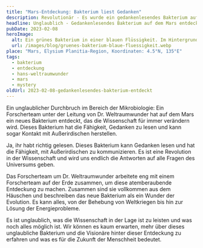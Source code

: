 ```yaml
---
title: "Mars-Entdeckung: Bakterium liest Gedanken"
description: Revolutionär - Es wurde ein gedankenlesendes Bakterium auf dem Mars entdeckt. Lese hier die Hintergründe dazu.
headline: Unglaublich - Gedankenlesendes Bakterium auf dem Mars entdeckt
pubDate: 2023-02-08
heroImage:
  alt: Ein grünes Bakterium in einer blauen Flüssigkeit. Im Hintergrund ist eine Wissenschaftlerin zu sehen.
  url: /images/blog/gruenes-bakterium-blaue-fluessigkeit.webp
place: "Mars, Elysium Planitia-Region, Koordinaten: 4.5°N, 135°E"
tags:
  - bakterium
  - entdeckung
  - hans-weltraumwunder
  - mars
  - mystery
oldUrl: 2023-02-08-gedankenlesendes-bakterium-entdeckt
---
```


Ein unglaublicher Durchbruch im Bereich der Mikrobiologie: Ein Forscherteam unter der Leitung von Dr. Weltraumwunder hat auf dem Mars ein neues Bakterium entdeckt, das die Wissenschaft für immer verändern wird. Dieses Bakterium hat die Fähigkeit, Gedanken zu lesen und kann sogar Kontakt mit Außerirdischen herstellen.

Ja, ihr habt richtig gelesen. Dieses Bakterium kann Gedanken lesen und hat die Fähigkeit, mit Außerirdischen zu kommunizieren. Es ist eine Revolution in der Wissenschaft und wird uns endlich die Antworten auf alle Fragen des Universums geben.

Das Forscherteam um Dr. Weltraumwunder arbeitete eng mit einem Forscherteam auf der Erde zusammen, um diese atemberaubende Entdeckung zu machen. Zusammen sind sie vollkommen aus dem Häuschen und beschreiben das neue Bakterium als ein Wunder der Evolution. Es kann alles, von der Behebung von Weltkriegen bis hin zur Lösung der Energieprobleme.

Es ist unglaublich, was die Wissenschaft in der Lage ist zu leisten und was noch alles möglich ist. Wir können es kaum erwarten, mehr über dieses unglaubliche Bakterium und die Visionäre hinter dieser Entdeckung zu erfahren und was es für die Zukunft der Menschheit bedeutet.
